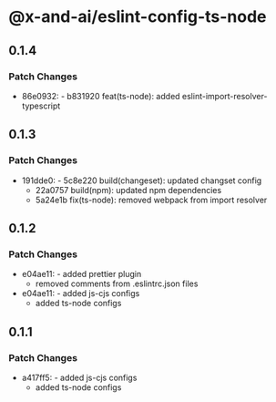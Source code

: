 # @x-and-ai/eslint-config-ts-node

## 0.1.4

### Patch Changes

- 86e0932: - b831920 feat(ts-node): added eslint-import-resolver-typescript

## 0.1.3

### Patch Changes

- 191dde0: - 5c8e220 build(changeset): updated changset config
  - 22a0757 build(npm): updated npm dependencies
  - 5a24e1b fix(ts-node): removed webpack from import resolver

## 0.1.2

### Patch Changes

- e04ae11: - added prettier plugin
  - removed comments from .eslintrc.json files
- e04ae11: - added js-cjs configs
  - added ts-node configs

## 0.1.1

### Patch Changes

- a417ff5: - added js-cjs configs
  - added ts-node configs
